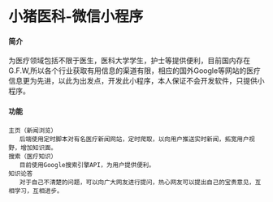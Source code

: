 # 小猪医科-微信小程序
#### 简介
   为医疗领域包括不限于医生，医科大学学生，护士等提供便利，目前国内存在G.F.W,所以各个行业获取有用信息的渠道有限，相应的国外Google等网站的医疗信息更为先进，以此为出发点，开发此小程序，本人保证不会开发软件，只提供小程序。
#### 功能
    主页（新闻浏览）
       后端使用定时脚本对有名医疗新闻网站，定时爬取，以向用户推送实时新闻，拓宽用户视野，增加知识面。
    搜索（医疗知识）
       目前使用Google搜索引擎API，为用户提供便利。
    知识论答
       对于自己不清楚的问题，可以向广大网友进行提问，热心网友可以提出自己的宝贵意见，互相学习，互相进步。
